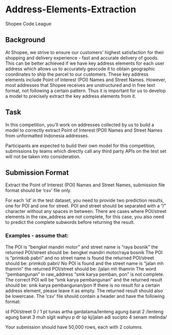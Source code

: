 # Address-Elements-Extraction
Shopee Code League
## Background
At Shopee, we strive to ensure our customers' highest satisfaction for their shopping and delivery experience - fast and accurate delivery of goods. This can be better achieved if we have key address elements for each user address which allows us to accurately geocode it to obtain geographic coordinates to ship the parcel to our customers. These key address elements include Point of Interest (POI) Names and Street Names. However, most addresses that Shopee receives are unstructured and in free text format, not following a certain pattern. Thus it is important for us to develop a model to precisely extract the key address elements from it.

## Task
In this competition, you’ll work on addresses collected by us to build a model to correctly extract Point of Interest (POI) Names and Street Names from unformatted Indonesia addresses.

Participants are expected to build their own model for this competition, submissions by teams which directly call any third party APIs on the test set will not be taken into consideration.

## Submission Format
Extract the Point of Interest (POI) Names and Street Names, submission file format should be ‘csv’ file only.

For each ‘id’ in the test dataset, you need to provide two prediction results, one for POI and one for street. POI and street should be separated with a “/” character without any spaces in between. There are cases where POI/street elements in the raw_address are not complete, for this case, you also need to predict the complete subwords before returning the result.

### Examples - assume that:

The POI is “bengkel mandiri motor” and street name is “raya bosnik” the returned POI/street should be:
bengkel mandiri motor/raya bosnik
The POI is “primkob pabri” and no street name is found the returned POI/street should be:
primkob pabri/
No POI is found and the street name is “jalan mh thamrin” the returned POI/street should be:
/jalan mh thamrin
The word “pembangunan” in raw_address “smk karya pemban, pon” is not complete. The correct POI will be “smk karya pembangunan” and the returned result should be:
smk karya pembangunan/pon
If there is no result for a certain address element, please leave it as empty. The returned result should also be lowercase. The ‘csv’ file should contain a header and have the following format:

id	POI/street
0	/
1	pt tunas artha gardatama/lenteng agung barat
2	/lenteng agung barat
3	muh sigit wahyu p dr sp kj/jalan adi sucipto
4	senam melinda/

Your submission should have 50,000 rows, each with 2 columns.
